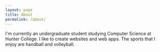 ```yaml
---
layout: page
title: About
permalink: /about/
---
```


I'm currently an undergraduate student studying Computer Science at Hunter College. I like to create websites and web apps. The sports that I enjoy are handball and volleyball. 
